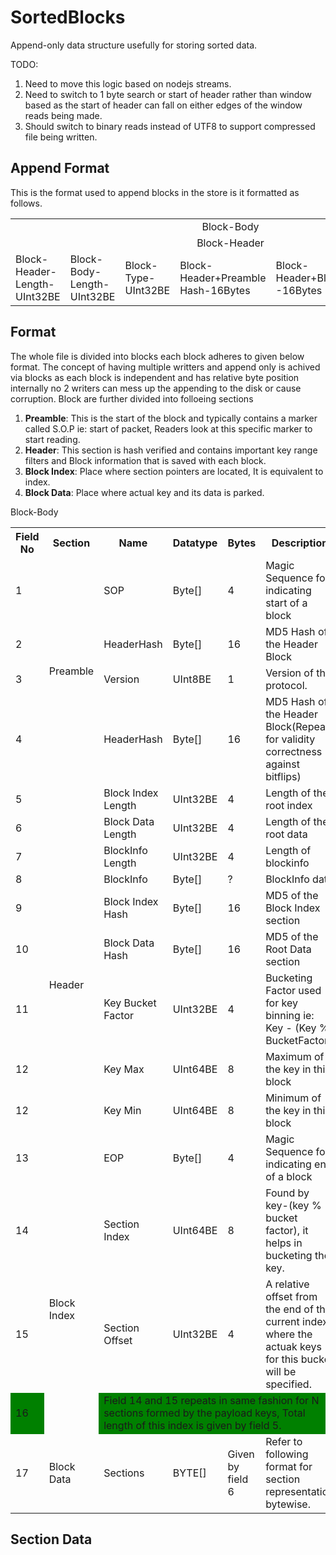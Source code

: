 # SortedBlocks
Append-only data structure usefully for storing sorted data.


TODO:
1. Need to move this logic based on nodejs streams.
2. Need to switch to 1 byte search or start of header rather than window based as the start of header can fall on either edges of the window reads being made.
3. Should switch to binary reads instead of UTF8 to support compressed file being written.

## Append Format
This is the format used to append blocks in the store is it formatted as follows.
<table>
<tr><td colspan="6"><center>Block-Body </center></td></tr>
<tr><td colspan="6"><center>Block-Header</center></td></tr>
<tr>
<td>Block-Header-Length-UInt32BE</td>
<td>Block-Body-Length-UInt32BE</td>
<td>Block-Type-UInt32BE</td>
<td>Block-Header+Preamble Hash-16Bytes</td>
<td>Block-Header+Block--16Bytes</td>
<td>Block-Header+Preamble Hash-16Bytes</td>
</tr>
</table>

## Format
The whole file is divided into blocks each block adheres to given below format. The concept of having multiple writters and append only is achived via blocks as each block is independent and has relative byte position internally no 2 writers can mess up the appending to the disk or cause corruption. Block are further divided into folloeing sections

1. **Preamble**: This is the start of the block and typically contains a marker called S.O.P ie: start of packet, Readers look at this specific marker to start reading.
2. **Header**: This section is hash verified and contains important key range filters and Block information that is saved with each block.
3. **Block Index**: Place where section pointers are located, It is equivalent to index.
4. **Block Data**: Place where actual key and its data is parked.
<tr><td>Block-Body</td></tr>
<table>
  <tr>
    <th>Field No</th>
    <th>Section</th>
    <th>Name</th>
    <th>Datatype</th>
    <th>Bytes</th>
    <th>Description</th>
  </tr>
  <tr>
    <td>1</td>
    <td rowspan="4">Preamble</td>
    <td>SOP</td>
    <td>Byte[]</td>
    <td>4</td>
    <td>Magic Sequence for indicating  start of a block</td>
  </tr>
   <tr>
    <td>2</td>
    <td>HeaderHash</td>
    <td>Byte[]</td>
    <td>16</td>
    <td>MD5 Hash of the Header Block</td>
  </tr>
   <tr>
    <td>3</td>
    <td>Version</td>
    <td>UInt8BE</td>
    <td>1</td>
    <td>Version of the protocol.</td>
  </tr>
  <tr>
    <td>4</td>
    <td>HeaderHash</td>
    <td>Byte[]</td>
    <td>16</td>
    <td>MD5 Hash of the Header Block(Repeat for validity correctness against bitflips)</td>
  </tr>
  <tr>
    <td>5</td>
    <td rowspan="10">Header</td>
    <td>Block Index Length</td>
    <td>UInt32BE</td>
    <td>4</td>
    <td>Length of the root index</td>
  </tr>
  <tr>
    <td>6</td>
    <td>Block Data Length</td>
    <td>UInt32BE</td>
    <td>4</td>
    <td>Length of the root data</td>
  </tr>
  <tr>
    <td>7</td>
    <td>BlockInfo Length</td>
    <td>UInt32BE</td>
    <td>4</td>
    <td>Length of blockinfo</td>
  </tr>
  <tr>
    <td>8</td>
    <td>BlockInfo</td>
    <td>Byte[]</td>
    <td>?</td>
    <td>BlockInfo data</td>
  </tr>
  <tr>
    <td>9</td>
    <td>Block Index Hash</td>
    <td>Byte[]</td>
    <td>16</td>
    <td>MD5 of the Block Index section</td>
  </tr>
  <tr>
    <td>10</td>
    <td>Block Data Hash</td>
    <td>Byte[]</td>
    <td>16</td>
    <td>MD5 of the Root Data section</td>
  </tr>
  <tr>
    <td>11</td>
    <td>Key Bucket Factor</td>
    <td>UInt32BE</td>
    <td>4</td>
    <td>Bucketing Factor used for key binning ie: Key - (Key % BucketFactor) </td>
  </tr>
  <tr>
    <td>12</td>
    <td>Key Max</td>
    <td>UInt64BE</td>
    <td>8</td>
    <td>Maximum of the key in this block</td>
  </tr>
   <tr>
    <td>12</td>
    <td>Key Min</td>
    <td>UInt64BE</td>
    <td>8</td>
    <td>Minimum of the key in this block</td>
  </tr>
   <tr>
    <td>13</td>
    <td>EOP</td>
    <td>Byte[]</td>
    <td>4</td>
    <td>Magic Sequence for indicating end of a block</td>
  </tr>
   <tr>
    <td>14</td>
    <td rowspan="3">Block Index</td>
    <td>Section Index</td>
    <td>UInt64BE</td>
    <td>8</td>
    <td>Found by key-(key % bucket factor), it helps in bucketing the key.</td>
  </tr>
   <tr>
    <td>15</td>
    <td>Section Offset</td>
    <td>UInt32BE</td>
    <td>4</td>
    <td>A relative offset from the end of the current index, where the actuak keys for this bucket will be specified.</td>
  </tr>
  <tr bgcolor="green"  >
   <td>16</td>
   <td colspan="4">Field 14 and 15 repeats in same fashion for N sections formed by the payload keys, Total length of this index is given by field 5.</td>
  </tr>
   <tr>
    <td>17</td>
    <td rowspan="1">Block Data</td>
    <td>Sections</td>
    <td>BYTE[]</td>
    <td>Given by field 6</td>
    <td>Refer to following format for section representation bytewise.</td>
  </tr>
</table>

## Section Data
